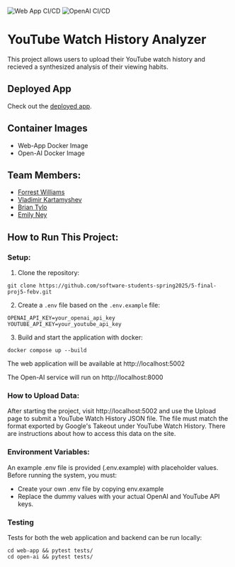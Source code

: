 ![Web App CI/CD](https://github.com/software-students-spring2025/5-final-proj5-febv/actions/workflows/web-app.yml/badge.svg?branch=)
![OpenAI CI/CD](https://github.com/software-students-spring2025/5-final-proj5-febv/actions/workflows/open-ai.yml/badge.svg?branch=)

# YouTube Watch History Analyzer

This project allows users to upload their YouTube watch history and recieved a synthesized analysis of their viewing habits. 

## Deployed App
Check out the [deployed app](http://45.55.231.88:5002/).

## Container Images
- Web-App Docker Image
- Open-AI Docker Image

## Team Members:
- [Forrest Williams](https://github.com/Zeklin)
- [Vladimir Kartamyshev](https://github.com/lawaldemur)
- [Brian Tylo](https://github.com/brian105)
- [Emily Ney](https://github.com/EmilyNey)

## How to Run This Project:
### Setup:
1. Clone the repository:<br>
```
git clone https://github.com/software-students-spring2025/5-final-proj5-febv.git
```
2. Create a `.env` file based on the `.env.example` file:<br>
```
OPENAI_API_KEY=your_openai_api_key
YOUTUBE_API_KEY=your_youtube_api_key
```
3. Build and start the application with docker:<br>
```
docker compose up --build
```
The web application will be available at http://localhost:5002

The Open-AI service will run on http://localhost:8000

### How to Upload Data:
After starting the project, visit http://localhost:5002 and use the Upload page to submit a YouTube Watch History JSON file. The file must match the format exported by Google's Takeout under YouTube Watch History. There are instructions about how to access this data on the site. 

### Environment Variables:
An example .env file is provided (.env.example) with placeholder values. Before running the system, you must:
- Create your own .env file by copying env.example
- Replace the dummy values with your actual OpenAI and YouTube API keys.

### Testing
Tests for both the web application and backend can be run locally:
```
cd web-app && pytest tests/
cd open-ai && pytest tests/
```